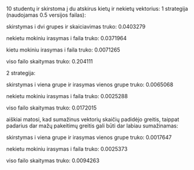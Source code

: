 10 studentų ir skirstoma į du atskirus kietų ir nekietų vektorius:
1 strategija (naudojamas 0.5 versijos failas):

skirstymas i dvi grupes ir skaiciavimas truko: 0.0403279

nekietu mokiniu irasymas i faila truko: 0.0371964

kietu mokiniu irasymas i faila truko: 0.0071265

viso failo skaitymas truko: 0.204111

2 strategija:

skirstymas i viena grupe ir irasymas vienos grupe truko: 0.0065068

nekietu mokiniu irasymas i faila truko: 0.0025288

viso failo skaitymas truko: 0.0172015


aiškiai matosi, kad sumažinus vektorių skaičių padidėjo greitis, taippat padarius dar mažų pakeitimų greitis gali būti dar labiau sumažinamas:

skirstymas i viena grupe ir irasymas vienos grupe truko: 0.0017647

nekietu mokiniu irasymas i faila truko: 0.0025373

viso failo skaitymas truko: 0.0094263

